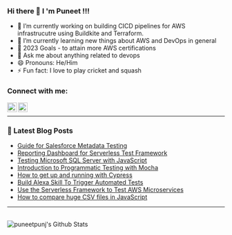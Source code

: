### Hi there 👋 I 'm Puneet !!!

- 🔭 I’m currently working on building CICD pipelines for AWS infrastrucutre using Buildkite and Terraform. 
- 🌱 I’m currently learning new things about AWS and DevOps in general 
- 👯 2023 Goals - to attain more AWS certifications
- 💬 Ask me about anything related to devops
- 😄 Pronouns: He/Him
- ⚡ Fun fact: I love to play cricket and squash

### Connect with me:

[<img align="left" alt="puneetpunj | LinkedIn" width="22px" src="https://cdn.jsdelivr.net/npm/simple-icons@v3/icons/linkedin.svg" />][linkedin]

[<img align="left" alt="puneetpunj | LinkedIn" width="22px" src="https://cdn.jsdelivr.net/npm/simple-icons@v3/icons/medium.svg" />][medium]

<br />

---

### 📕 Latest Blog Posts

<!-- BLOG-POST-LIST:START -->
- [Guide for Salesforce Metadata Testing](https://medium.com/swlh/guide-for-salesforce-metadata-testing-6b9013afe43d?source=rss-998376a3c59a------2)
- [Reporting Dashboard for Serverless Test Framework](https://medium.com/javascript-in-plain-english/reporting-dashboard-for-serverless-test-framework-36dd46bf54da?source=rss-998376a3c59a------2)
- [Testing Microsoft SQL Server with JavaScript](https://medium.com/javascript-in-plain-english/testing-microsoft-sql-server-database-using-javascript-6b5337e4a151?source=rss-998376a3c59a------2)
- [Introduction to Programmatic Testing with Mocha](https://medium.com/javascript-in-plain-english/introduction-to-programmatic-approach-to-mocha-testing-framework-e10d1947148e?source=rss-998376a3c59a------2)
- [How to get up and running with Cypress](https://medium.com/javascript-in-plain-english/cypress-setup-boiler-plate-1eb566502bb6?source=rss-998376a3c59a------2)
- [Build Alexa Skill To Trigger Automated Tests](https://medium.com/swlh/build-alexa-skill-to-trigger-automated-tests-7550e649973a?source=rss-998376a3c59a------2)
- [Use the Serverless Framework to Test AWS Microservices](https://medium.com/better-programming/serverless-framework-to-test-aws-microservices-575cbbc0823?source=rss-998376a3c59a------2)
- [How to compare huge CSV files in JavaScript](https://medium.com/javascript-in-plain-english/how-to-compare-csv-files-with-millions-records-using-javascript-a2654a88c376?source=rss-998376a3c59a------2)
<!-- BLOG-POST-LIST:END -->

---

<br />

<img align="left" alt="puneetpunj's Github Stats" src="https://github-readme-stats.vercel.app/api?username=puneetpunj&show_icons=true&hide_border=true&hide=issues,contribs&count_private=true&theme=gruvbox" />

[linkedin]: https://www.linkedin.com/in/puneet-punj-01365961
[medium]: https://medium.com/@punjpuneet

